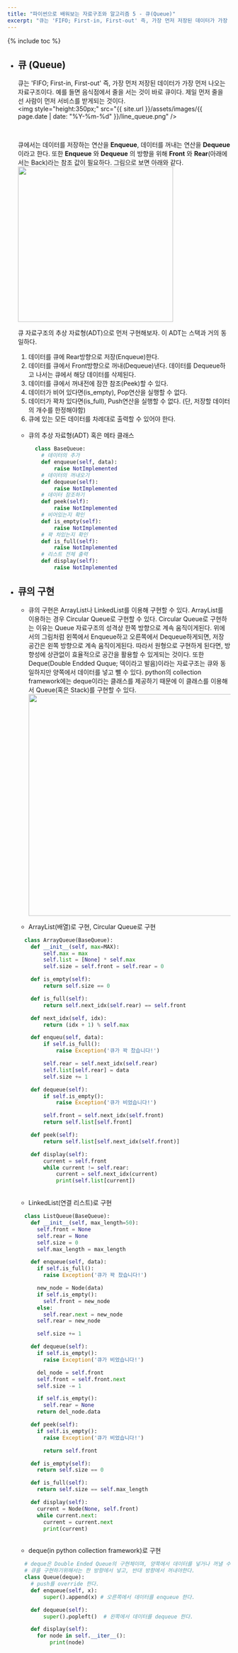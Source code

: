 ```yaml
---
title: "파이썬으로 배워보는 자료구조와 알고리즘 5 - 큐(Queue)"
excerpt: "큐는 'FIFO; First-in, First-out' 즉, 가장 먼저 저장된 데이터가 가장 먼저 나오는 자료구조이다."
---
```


{% include toc %}


- ## 큐 (Queue)
  큐는 'FIFO; First-in, First-out' 즉, 가장 먼저 저장된 데이터가 가장 먼저 나오는 자료구조이다.
  예를 들면 음식점에서 줄을 서는 것이 바로 큐이다. 제일 먼저 줄을 선 사람이 먼저 서비스를 받게되는 것이다. <br />
  <img style="height:350px;" src="{{ site.url }}/assets/images/{{ page.date | date: "%Y-%m-%d" }}/line_queue.png" />


  <br />

  큐에서는 데이터를 저장하는 연산을 **Enqueue**, 데이터를 꺼내는 연산을 **Dequeue** 이라고 한다. 또한 **Enqueue** 와 **Dequeue** 의 방향을 위해 **Front** 와 **Rear**(아래에서는 Back)라는 참조 값이 필요하다. 그림으로 보면 아래와 같다. <br />
  <img style="height:350px;" src="https://upload.wikimedia.org/wikipedia/commons/5/52/Data_Queue.svg" />
  <br />

  큐 자료구조의 추상 자료형(ADT)으로 먼저 구현해보자. 이 ADT는 스택과 거의 동일하다.
  1. 데이터를 큐에 Rear방향으로 저장(Enqueue)한다.
  2. 데이터를 큐에서 Front방향으로 꺼내(Dequeue)낸다. 데이터를 Dequeue하고 나서는 큐에서 해당 데이터를 삭제된다.
  3. 데이터를 큐에서 꺼내전에 잠깐 참조(Peek)할 수 있다.
  4. 데이터가 비어 있다면(is_empty), Pop연산을 실행할 수 없다.
  5. 데이터가 꽉차 있다면(is_full), Push연산을 실행할 수 없다. (단, 저장할 데이터의 개수를 한정해야함)
  6. 큐에 있는 모든 데이터를 차례대로 출력할 수 있어야 한다. <br /><br />

  - 큐의 추상 자료형(ADT) 혹은 메타 클래스
    ```python
      class BaseQueue:
        # 데이터의 추가
        def enqueue(self, data):
            raise NotImplemented
        # 데이터의 꺼내오기
        def dequeue(self):
            raise NotImplemented
        # 데이터 참조하기
        def peek(self):
            raise NotImplemented
        # 비어있는지 확인
        def is_empty(self):
            raise NotImplemented
        # 꽉 차있는지 확인
        def is_full(self):
            raise NotImplemented
        # 리스트 전체 출력
        def display(self):
            raise NotImplemented
    ```

- ## 큐의 구현
  - 큐의 구현은 ArrayList나 LinkedList를 이용해 구현할 수 있다.
  ArrayList를 이용하는 경우 Circular Queue로 구현할 수 있다. Circular Queue로 구현하는 이유는 Queue 자료구조의 성격상 한쪽 방향으로 계속 움직이게된다. 위에서의 그림처럼 왼쪽에서 Enqueue하고 오른쪽에서 Dequeue하게되면, 저장 공간은 왼쪽 방향으로 계속 움직이게된다. 따라서 원형으로 구현하게 된다면, 방향성에 상관없이 효율적으로 공간을 활용할 수 있게되는 것이다.
  또한 Deque(Double Endded Quque; 덱이라고 발음)이라는 자료구조는 큐와 동일하지만 양쪽에서 데이터를 넣고 뺄 수 있다. python의 collection framework에는 deque이라는 클래스를 제공하기 때문에 이 클래스를 이용해서 Queue(혹은 Stack)를 구현할 수 있다. <br />
  <img width="500px" src="https://namu.wiki/w/%ED%8C%8C%EC%9D%BC:attachment/%ED%81%90(%EC%9E%90%EB%A3%8C%EA%B5%AC%EC%A1%B0)/deque.jpg" /> <br />

  -  ArrayList(배열)로 구현, Circular Queue로 구현
    ```python
      class ArrayQueue(BaseQueue):
        def __init__(self, max=MAX):
            self.max = max
            self.list = [None] * self.max
            self.size = self.front = self.rear = 0

        def is_empty(self):
            return self.size == 0

        def is_full(self):
            return self.next_idx(self.rear) == self.front

        def next_idx(self, idx):
            return (idx + 1) % self.max

        def enqueu(self, data):
            if self.is_full():
                raise Exception('큐가 꽉 찼습니다!')

            self.rear = self.next_idx(self.rear)
            self.list[self.rear] = data
            self.size += 1

        def dequeue(self):
            if self.is_empty():
                raise Exception('큐가 비었습니다!')

            self.front = self.next_idx(self.front)
            return self.list[self.front]

        def peek(self):
            return self.list[self.next_idx(self.front)]

        def display(self):
            current = self.front
            while current != self.rear:
                current = self.next_idx(current)
                print(self.list[current])
    ```
  <br />

  -  LinkedList(연결 리스트)로 구현
    ```python
      class ListQueue(BaseQueue):
        def __init__(self, max_length=50):
          self.front = None
          self.rear = None
          self.size = 0
          self.max_length = max_length

        def enqueue(self, data):
          if self.is_full():
            raise Exception('큐가 꽉 찼습니다!')

          new_node = Node(data)
          if self.is_empty():
            self.front = new_node
          else:
            self.rear.next = new_node              
          self.rear = new_node

          self.size += 1

        def dequeue(self):
          if self.is_empty():
            raise Exception('큐가 비었습니다!')

          del_node = self.front
          self.front = self.front.next
          self.size -= 1

          if self.is_empty():
            self.rear = None
          return del_node.data

        def peek(self):
          if self.is_empty():
            raise Exception('큐가 비었습니다!')

            return self.front

        def is_empty(self):
          return self.size == 0

        def is_full(self):
          return self.size == self.max_length

        def display(self):
          current = Node(None, self.front)
          while current.next:
            current = current.next
            print(current)
    ```
  <br />

  -  deque(in python collection framework)로 구현
    ```python
      # deque은 Double Ended Queue의 구현체이며, 양쪽에서 데이터를 넣거나 꺼낼 수 있다.
      # 큐를 구현하기위해서는 한 방향에서 넣고, 반대 방향에서 꺼내야한다.
      class Queue(deque):
        # push를 override 한다.
        def enqueue(self, x):  
            super().append(x) # 오른쪽에서 데이터를 enqueue 한다.

        def dequeue(self):
            super().popleft()  # 왼쪽에서 데이터를 dequeue 한다.

        def display(self):
          for node in self.__iter__():
              print(node)
    ```
